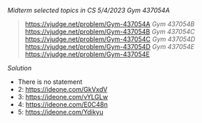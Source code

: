 *_Midterm selected topics in CS 5/4/2023_* 
*Gym 437054A*	
> https://vjudge.net/problem/Gym-437054A
*Gym 437054B*
> https://vjudge.net/problem/Gym-437054B
*Gym 437054C*	
> https://vjudge.net/problem/Gym-437054C
*Gym 437054D*
> 	https://vjudge.net/problem/Gym-437054D
*Gym 437054E*
> 	https://vjudge.net/problem/Gym-437054E

*_Solution_*
- There is no statement
- 2: https://ideone.com/GkVxdV
- 3: https://ideone.com/vYLGLw
- 4: https://ideone.com/E0C48n
- 5: https://ideone.com/Ydikyu
